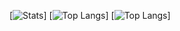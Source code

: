 [![Stats](https://github-readme-stats.vercel.app/api?username=adrianrosh&show_icons=true)]
[![Top Langs](https://github-readme-stats.vercel.app/api/top-langs/?username=adrianrosh)]
[![Top Langs](https://github-readme-stats.vercel.app/api/top-langs/?username=adrianrosh&layout=compact)]
